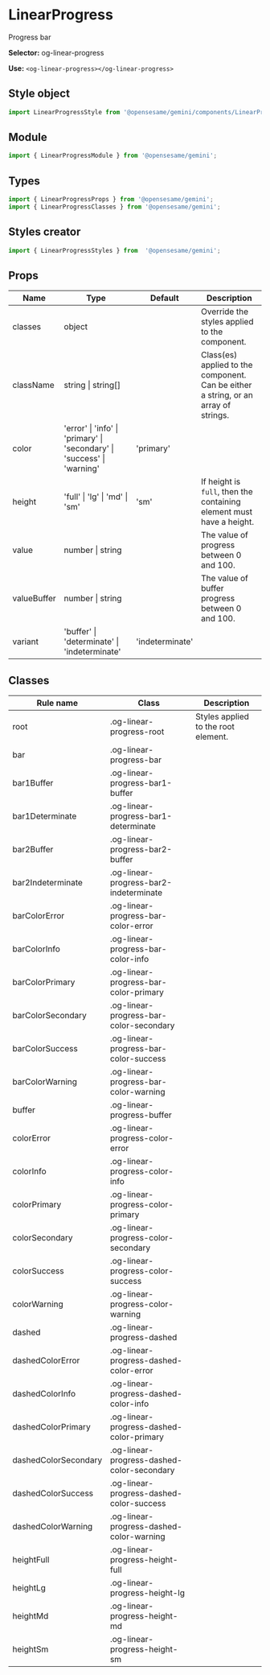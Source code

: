 # LinearProgress
Progress bar

**Selector:**
og-linear-progress

**Use:**
`<og-linear-progress></og-linear-progress>`

## Style object
```javascript
import LinearProgressStyle from '@opensesame/gemini/components/LinearProgress';
```

## Module
```javascript
import { LinearProgressModule } from '@opensesame/gemini';
```

## Types
```javascript
import { LinearProgressProps } from '@opensesame/gemini';
import { LinearProgressClasses } from '@opensesame/gemini';
```

## Styles creator
```javascript
import { LinearProgressStyles } from  '@opensesame/gemini';
```

## Props
Name | Type | Default | Description
---- | ---- | ------- | -----------
classes | object | | Override the styles applied to the component.
className | string &#124; string[] | | Class(es) applied to the component. Can be either a string, or an array of strings.
color | 'error' &#124; 'info' &#124; 'primary' &#124; 'secondary' &#124; 'success' &#124; 'warning' | 'primary' |
height | 'full' &#124; 'lg' &#124; 'md' &#124; 'sm' | 'sm' | If height is `full`, then the containing element must have a height.
value | number &#124; string | | The value of progress between 0 and 100.
valueBuffer | number &#124; string | | The value of buffer progress between 0 and 100.
variant | 'buffer' &#124; 'determinate' &#124; 'indeterminate' | 'indeterminate' |

## Classes
Rule name | Class | Description
--------- | ----- | -----------
root | .og-linear-progress-root | Styles applied to the root element.
bar | .og-linear-progress-bar |
bar1Buffer | .og-linear-progress-bar1-buffer |
bar1Determinate | .og-linear-progress-bar1-determinate |
bar2Buffer | .og-linear-progress-bar2-buffer |
bar2Indeterminate | .og-linear-progress-bar2-indeterminate |
barColorError | .og-linear-progress-bar-color-error |
barColorInfo | .og-linear-progress-bar-color-info |
barColorPrimary | .og-linear-progress-bar-color-primary |
barColorSecondary | .og-linear-progress-bar-color-secondary |
barColorSuccess | .og-linear-progress-bar-color-success |
barColorWarning | .og-linear-progress-bar-color-warning |
buffer | .og-linear-progress-buffer |
colorError | .og-linear-progress-color-error |
colorInfo | .og-linear-progress-color-info |
colorPrimary | .og-linear-progress-color-primary |
colorSecondary | .og-linear-progress-color-secondary |
colorSuccess | .og-linear-progress-color-success |
colorWarning | .og-linear-progress-color-warning |
dashed | .og-linear-progress-dashed |
dashedColorError | .og-linear-progress-dashed-color-error |
dashedColorInfo | .og-linear-progress-dashed-color-info |
dashedColorPrimary | .og-linear-progress-dashed-color-primary |
dashedColorSecondary | .og-linear-progress-dashed-color-secondary |
dashedColorSuccess | .og-linear-progress-dashed-color-success |
dashedColorWarning | .og-linear-progress-dashed-color-warning |
heightFull | .og-linear-progress-height-full |
heightLg | .og-linear-progress-height-lg |
heightMd | .og-linear-progress-height-md |
heightSm | .og-linear-progress-height-sm |
